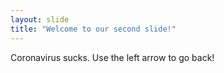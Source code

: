```yaml
---
layout: slide
title: "Welcome to our second slide!"
---
```

Coronavirus sucks.
Use the left arrow to go back!
